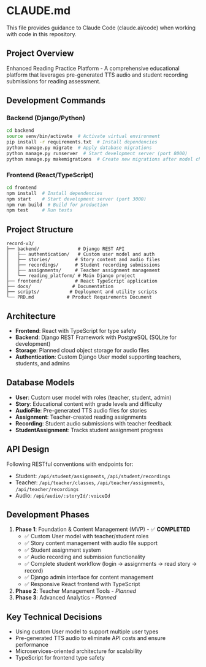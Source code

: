 # CLAUDE.md

This file provides guidance to Claude Code (claude.ai/code) when working with code in this repository.

## Project Overview
Enhanced Reading Practice Platform - A comprehensive educational platform that leverages pre-generated TTS audio and student recording submissions for reading assessment.

## Development Commands

### Backend (Django/Python)
```bash
cd backend
source venv/bin/activate  # Activate virtual environment
pip install -r requirements.txt  # Install dependencies
python manage.py migrate  # Apply database migrations
python manage.py runserver  # Start development server (port 8000)
python manage.py makemigrations  # Create new migrations after model changes
```

### Frontend (React/TypeScript)
```bash
cd frontend
npm install  # Install dependencies  
npm start    # Start development server (port 3000)
npm run build  # Build for production
npm test     # Run tests
```

## Project Structure
```
record-v3/
├── backend/              # Django REST API
│   ├── authentication/   # Custom user model and auth
│   ├── stories/         # Story content and audio files
│   ├── recordings/      # Student recording submissions
│   ├── assignments/     # Teacher assignment management
│   └── reading_platform/ # Main Django project
├── frontend/            # React TypeScript application
├── docs/               # Documentation
├── scripts/           # Deployment and utility scripts
└── PRD.md            # Product Requirements Document
```

## Architecture
- **Frontend**: React with TypeScript for type safety
- **Backend**: Django REST Framework with PostgreSQL (SQLite for development)
- **Storage**: Planned cloud object storage for audio files
- **Authentication**: Custom Django User model supporting teachers, students, and admins

## Database Models
- **User**: Custom user model with roles (teacher, student, admin)
- **Story**: Educational content with grade levels and difficulty
- **AudioFile**: Pre-generated TTS audio files for stories
- **Assignment**: Teacher-created reading assignments
- **Recording**: Student audio submissions with teacher feedback
- **StudentAssignment**: Tracks student assignment progress

## API Design
Following RESTful conventions with endpoints for:
- Student: `/api/student/assignments`, `/api/student/recordings`
- Teacher: `/api/teacher/classes`, `/api/teacher/assignments`, `/api/teacher/recordings`
- Audio: `/api/audio/:storyId/:voiceId`

## Development Phases
1. **Phase 1**: Foundation & Content Management (MVP) - ✅ **COMPLETED**
   - ✅ Custom User model with teacher/student roles
   - ✅ Story content management with audio file support
   - ✅ Student assignment system
   - ✅ Audio recording and submission functionality
   - ✅ Complete student workflow (login → assignments → read story → record)
   - ✅ Django admin interface for content management
   - ✅ Responsive React frontend with TypeScript
2. **Phase 2**: Teacher Management Tools - *Planned*
3. **Phase 3**: Advanced Analytics - *Planned*

## Key Technical Decisions
- Using custom User model to support multiple user types
- Pre-generated TTS audio to eliminate API costs and ensure performance
- Microservices-oriented architecture for scalability
- TypeScript for frontend type safety